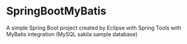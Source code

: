 # SpringBootMyBatis
A simple Spring Boot project created by Eclipse with Spring Tools with MyBatis integration (MySQL sakila sample database)
